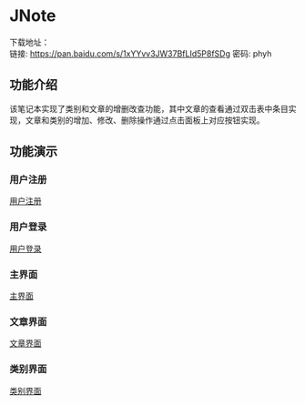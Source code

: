 # JNote  
下载地址：  
链接: https://pan.baidu.com/s/1xYYvv3JW37BfLId5P8fSDg 密码: phyh  

## 功能介绍  
该笔记本实现了类别和文章的增删改查功能，其中文章的查看通过双击表中条目实现，文章和类别的增加、修改、删除操作通过点击面板上对应按钮实现。  

## 功能演示  

### 用户注册  
[用户注册](https://github.com/JasonSupertramp/JNote-Notebook/blob/master/src/screenshot/%E7%94%A8%E6%88%B7%E6%B3%A8%E5%86%8C.jpg)
### 用户登录  
[用户登录](https://github.com/JasonSupertramp/JNote-Notebook/blob/master/src/screenshot/%E7%94%A8%E6%88%B7%E7%99%BB%E5%BD%95.jpg)
### 主界面  
[主界面](https://github.com/JasonSupertramp/JNote-Notebook/blob/master/src/screenshot/%E4%B8%BB%E7%95%8C%E9%9D%A2.jpg)
### 文章界面  
[文章界面](https://github.com/JasonSupertramp/JNote-Notebook/blob/master/src/screenshot/%E6%96%87%E7%AB%A0%E7%95%8C%E9%9D%A2.jpg)
### 类别界面  
[类别界面](https://github.com/JasonSupertramp/JNote-Notebook/blob/master/src/screenshot/%E7%B1%BB%E5%88%AB%E7%95%8C%E9%9D%A2.jpg)


